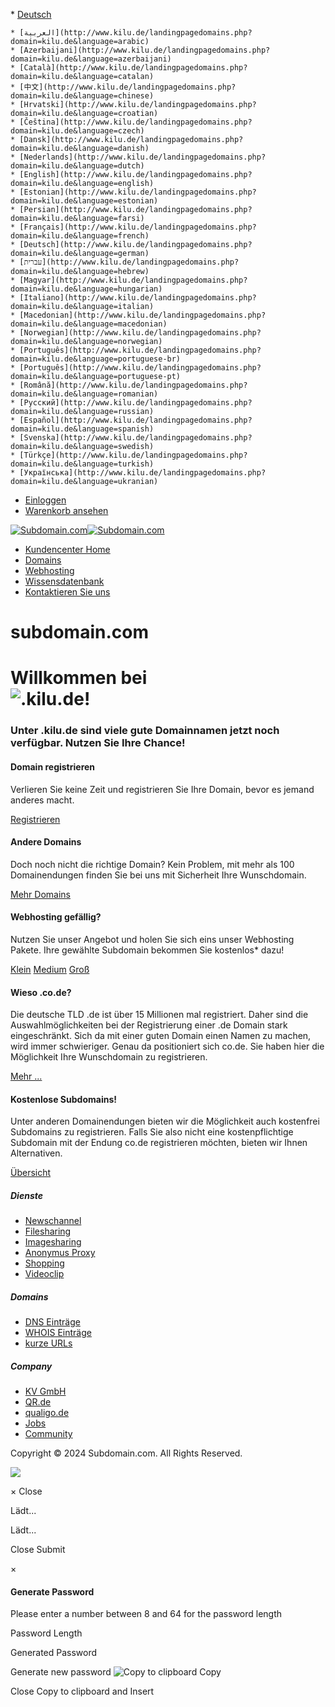 [](#)

[](#)* [](#)[Deutsch](#)
    
    * [العربية](http://www.kilu.de/landingpagedomains.php?domain=kilu.de&language=arabic)
    * [Azerbaijani](http://www.kilu.de/landingpagedomains.php?domain=kilu.de&language=azerbaijani)
    * [Català](http://www.kilu.de/landingpagedomains.php?domain=kilu.de&language=catalan)
    * [中文](http://www.kilu.de/landingpagedomains.php?domain=kilu.de&language=chinese)
    * [Hrvatski](http://www.kilu.de/landingpagedomains.php?domain=kilu.de&language=croatian)
    * [Čeština](http://www.kilu.de/landingpagedomains.php?domain=kilu.de&language=czech)
    * [Dansk](http://www.kilu.de/landingpagedomains.php?domain=kilu.de&language=danish)
    * [Nederlands](http://www.kilu.de/landingpagedomains.php?domain=kilu.de&language=dutch)
    * [English](http://www.kilu.de/landingpagedomains.php?domain=kilu.de&language=english)
    * [Estonian](http://www.kilu.de/landingpagedomains.php?domain=kilu.de&language=estonian)
    * [Persian](http://www.kilu.de/landingpagedomains.php?domain=kilu.de&language=farsi)
    * [Français](http://www.kilu.de/landingpagedomains.php?domain=kilu.de&language=french)
    * [Deutsch](http://www.kilu.de/landingpagedomains.php?domain=kilu.de&language=german)
    * [עברית](http://www.kilu.de/landingpagedomains.php?domain=kilu.de&language=hebrew)
    * [Magyar](http://www.kilu.de/landingpagedomains.php?domain=kilu.de&language=hungarian)
    * [Italiano](http://www.kilu.de/landingpagedomains.php?domain=kilu.de&language=italian)
    * [Macedonian](http://www.kilu.de/landingpagedomains.php?domain=kilu.de&language=macedonian)
    * [Norwegian](http://www.kilu.de/landingpagedomains.php?domain=kilu.de&language=norwegian)
    * [Português](http://www.kilu.de/landingpagedomains.php?domain=kilu.de&language=portuguese-br)
    * [Português](http://www.kilu.de/landingpagedomains.php?domain=kilu.de&language=portuguese-pt)
    * [Română](http://www.kilu.de/landingpagedomains.php?domain=kilu.de&language=romanian)
    * [Русский](http://www.kilu.de/landingpagedomains.php?domain=kilu.de&language=russian)
    * [Español](http://www.kilu.de/landingpagedomains.php?domain=kilu.de&language=spanish)
    * [Svenska](http://www.kilu.de/landingpagedomains.php?domain=kilu.de&language=swedish)
    * [Türkçe](http://www.kilu.de/landingpagedomains.php?domain=kilu.de&language=turkish)
    * [Українська](http://www.kilu.de/landingpagedomains.php?domain=kilu.de&language=ukranian)
    
* [Einloggen](http://www.kilu.de/clientarea.php)
* [Warenkorb ansehen](http://www.kilu.de/cart.php?a=view)

[![Subdomain.com](/assets/img/logo.png)![Subdomain.com](/assets/img/logo.png)](http://www.kilu.de/index.php)

* [Kundencenter Home](http://www.kilu.de/index.php)
* [Domains](http://www.kilu.de/cart.php?a=add&domain=register)
* [Webhosting](http://www.kilu.de/store/web-hosting)
* [Wissensdatenbank](http://www.kilu.de/knowledgebase)
* [Kontaktieren Sie uns](http://www.kilu.de/contact.php)

subdomain.com
=============

Willkommen bei  
![.kilu.de!](/templates/uhost_custom/logos/www.kilu.de.gif)
============================================================================

### Unter .kilu.de sind viele gute Domainnamen jetzt noch verfügbar. Nutzen Sie Ihre Chance!

#### Domain registrieren

Verlieren Sie keine Zeit und registrieren Sie Ihre Domain, bevor es jemand anderes macht.

  
[Registrieren](https://subdomain.com/cart.php?a=add&domain=register&query=dein-name.kilu.de)

#### Andere Domains

Doch noch nicht die richtige Domain? Kein Problem, mit mehr als 100 Domainendungen finden Sie bei uns mit Sicherheit Ihre Wunschdomain.

[Mehr Domains](https://subdomain.com/cart.php?a=add&domain=register)

#### Webhosting gefällig?

Nutzen Sie unser Angebot und holen Sie sich eins unser Webhosting Pakete. Ihre gewählte Subdomain bekommen Sie kostenlos\* dazu!

[Klein](https://subdomain.com/cart.php?a=add&pid=3) [Medium](https://subdomain.com/cart.php?a=add&pid=5) [Groß](https://subdomain.com/cart.php?a=add&pid=7)

#### Wieso .co.de?

Die deutsche TLD .de ist über 15 Millionen mal registriert. Daher sind die Auswahlmöglichkeiten bei der Registrierung einer .de Domain stark eingeschränkt. Sich da mit einer guten Domain einen Namen zu machen, wird immer schwieriger. Genau da positioniert sich co.de. Sie haben hier die Möglichkeit Ihre Wunschdomain zu registrieren.

[Mehr ...](https://subdomain.com/knowledgebase/10/Wieso-co.de.html)

#### Kostenlose Subdomains!

Unter anderen Domainendungen bieten wir die Möglichkeit auch kostenfrei Subdomains zu registrieren. Falls Sie also nicht eine kostenpflichtige Subdomain mit der Endung co.de registrieren möchten, bieten wir Ihnen Alternativen.

[Übersicht](https://subdomain.com/knowledgebase/27/Kostenlose-Subdomains.html)

##### Dienste

* [Newschannel](https://www.newschannel.com/)
* [Filesharing](https://www.filesharing.com/)
* [Imagesharing](https://www.imagesharing.com/)
* [Anonymus Proxy](https://www.anonymizing.com/)
* [Shopping](https://www.shopping.eu/)
* [Videoclip](https://www.videoclip.org/)

##### Domains

* [DNS Einträge](https://www.domainwelt.de/dns)
* [WHOIS Einträge](https://www.domainwelt.de/whois)
* [kurze URLs](https://www.shrunken.com/)

##### Company

* [KV GmbH](https://kv-gmbh.de/)
* [QR.de](https://qr.de/)
* [qualigo.de](https://qualigo.com/de)
* [Jobs](https://kv-gmbh.de/jobs/)
* [Community](https://www.faq.de/)

[](#)

Copyright © 2024 Subdomain.com. All Rights Reserved.

![](/assets/img/overlay-spinner.svg)  

× Close

Lädt...

Lädt...

Close Submit

×

#### Generate Password

Please enter a number between 8 and 64 for the password length

Password Length

Generated Password

Generate new password ![Copy to clipboard](/assets/img/clippy.svg) Copy

Close Copy to clipboard and Insert
